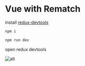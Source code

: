 # Vue with Rematch

install [redux-devtools](http://github.com/zalmoxisus/redux-devtools-extension)

``` bash
npm i

npm run dev
```

open redux devtools

![alt](http://zhangchen91.cn/static/upload/201807/tTcSQRl9_j2eN8OS_fa3cDkY.png)
